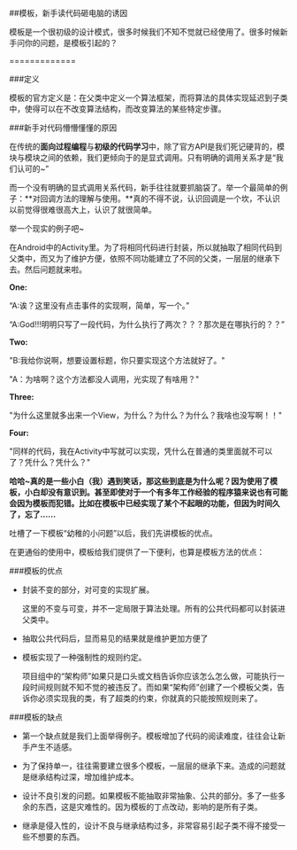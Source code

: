 ##模板，新手读代码砸电脑的诱因

模板是一个很初级的设计模式，很多时候我们不知不觉就已经使用了。很多时候新手问你的问题，是模板引起的？

=============

###定义

模板的官方定义是：在父类中定义一个算法框架，而将算法的具体实现延迟到子类中，使得可以在不改变算法结构，而改变算法的某些特定步骤。



###新手对代码懵懵懂懂的原因

在传统的**面向过程编程**与**初级的代码学习**中，除了官方API是我们死记硬背的，模块与模块之间的依赖，我们更倾向于的是显式调用。只有明确的调用关系才是“我们认可的~”

而一个没有明确的显式调用关系代码，新手往往就要抓脑袋了。举一个最简单的例子：**对回调方法的理解与使用。**真的不得不说，认识回调是一个坎，不认识以前觉得很难很高大上，认识了就很简单。


举一个现实的例子吧~

在Android中的Activity里。为了将相同代码进行封装，所以就抽取了相同代码到父类中，而又为了维护方便，依照不同功能建立了不同的父类，一层层的继承下去。然后问题就来啦。


**One:**

“A:诶？这里没有点击事件的实现啊，简单，写一个。”

“A:God!!!明明只写了一段代码，为什么执行了两次？？？那次是在哪执行的？？”

**Two:**

"B:我给你说啊，想要设置标题，你只要实现这个方法就好了。"

"A：为啥啊？这个方法都没人调用，光实现了有啥用？"

**Three:**

"为什么这里就多出来一个View，为什么？为什么？为什么？我啥也没写啊！！"

**Four:**

"同样的代码，我在Activity中写就可以实现，凭什么在普通的类里面就不可以了？凭什么？凭什么？"


**哈哈~真的是一些小白（我）遇到笑话，那这些到底是为什么呢？因为使用了模板，小白却没有意识到。甚至即使对于一个有多年工作经验的程序猿来说也有可能会因为模板而犯错。比如在模板中已经实现了某个不起眼的功能，但因为时间久了，忘了……**


吐槽了一下模板“幼稚的小问题”以后，我们先讲模板的优点。

在更通俗的使用中，模板给我们提供了一下便利，也算是模板方法的优点：


###模板的优点


- 封装不变的部分，对可变的实现扩展。

	这里的不变与可变，并不一定局限于算法处理。所有的公共代码都可以封装进父类中。
	
- 抽取公共代码后，显而易见的结果就是维护更加方便了

- 模板实现了一种强制性的规则约定。

	项目组中的“架构师”如果只是口头或文档告诉你应该怎么怎么做，可能执行一段时间规则就不知不觉的被违反了。而如果“架构师”创建了一个模板父类，告诉你必须实现我的类，有了超类的约束，你就真的只能按照规则来了。
	
	
###模板的缺点


- 第一个缺点就是我们上面举得例子。模板增加了代码的阅读难度，往往会让新手产生不适感。

- 为了保持单一，往往需要建立很多个模板，一层层的继承下来。造成的问题就是继承结构过深，增加维护成本。

- 设计不良引发的问题。如果模板不能抽取非常抽象、公共的部分。多了一些多余的东西，这是灾难性的。因为模板的丁点改动，影响的是所有子类。


- 继承是侵入性的，设计不良与继承结构过多，非常容易引起子类不得不接受一些不想要的东西。